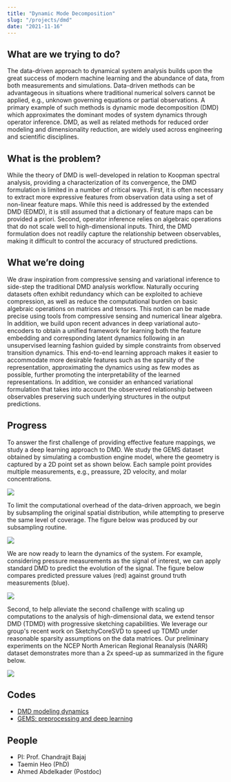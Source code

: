 ```yaml
---
title: "Dynamic Mode Decomposition"
slug: "/projects/dmd"
date: "2021-11-16"
---
```


## What are we trying to do?

The data-driven approach to dynamical system analysis builds upon the great success of modern machine learning and the abundance of data, from both measurements and simulations. Data-driven methods can be advantageous in situations where traditional numerical solvers cannot be applied, e.g., unknown governing equations or partial observations. A primary example of such methods is dynamic mode decomposition (DMD) which approximates the dominant modes of system dynamics through operator inference. DMD, as well as related methods for reduced order modeling and dimensionality reduction, are widely used across engineering and scientific disciplines.

## What is the problem?

While the theory of DMD is well-developed in relation to Koopman spectral analysis, providing a characterization of its convergence, the DMD formulation is limited in a number of critical ways. First, it is often necessary to extract more expressive features from observation data using a set of non-linear feature maps. While this need is addressed by the extended DMD (EDMD), it is still assumed that a dictionary of feature maps can be provided a priori. Second, operator inference relies on algebraic operations that do not scale well to high-dimensional inputs. Third, the DMD formulation does not readily capture the relationship between observables, making it difficult to control the accuracy of structured predictions.

## What we’re doing

We draw inspiration from compressive sensing and variational inference to side-step the traditional DMD analysis workflow. Naturally occuring datasets often exhibit redundancy which can be exploited to achieve compression, as well as reduce the computational burden on basic algebraic operations on matrices and tensors. This notion can be made precise using tools from compressive sensing and numerical linear algebra. In addition, we build upon recent advances in deep variational auto-encoders to obtain a unified framework for learning both the feature embedding and corresponding latent dynamics following in an unsupervised learning fashion guided by simple constraints from observed transition dynamics. This end-to-end learning approach makes it easier to accommodate more desirable features such as the sparsity of the representation, approximating the dynamics using as few modes as possible, further promoting the interpretability of the learned representations. In addition, we consider an enhanced variational formulation that takes into account the observered relationship between observables preserving such underlying structures in the output predictions.

## Progress

To answer the first challenge of providing effective feature mappings, we study a deep learning approach to DMD. We study the GEMS dataset obtained by simulating a combustion engine model, where the geometry is captured by a 2D point set as shown below. Each sample point provides multiple measurements, e.g., preassure, 2D velocity, and molar concentrations. 

![](https://i.imgur.com/Awxwo3k.png)


To limit the computational overhead of the data-driven approach, we begin by subsampling the original spatial distribution, while attempting to preserve the same level of coverage. The figure below was produced by our subsampling routine.

![](https://i.imgur.com/yGyUZwW.png)

We are now ready to learn the dynamics of the system. For example, considering pressure measurements as the signal of interest, we can apply standard DMD to predict the evolution of the signal. The figure below compares predicted pressure values (red) against ground truth measurements (blue).

![](https://i.imgur.com/evM0Pcu.png)


Second, to help alleviate the second challenge with scaling up computations to the analysis of high-dimensional data, we extend tensor DMD (TDMD) with progressive sketching capabilities. We leverage our group's recent work on SketchyCoreSVD to speed up TDMD under reasonable sparsity assumptions on the data matrices. Our preliminary experiments on the NCEP North American Regional Reanalysis (NARR) dataset demonstrates more than a 2x speed-up as summarized in the figure below.

![](https://i.imgur.com/KDARSU3.png)

## Codes
* [DMD modeling dynamics](https://utexas.box.com/shared/static/kl3qj4xowgwd7p9kggqt4ksacedhso57.zip)
* [GEMS: preprocessing and deep learning](https://utexas.box.com/shared/static/it4b9ynfg1xghjx61swr01xsors5vohk.zip)


## People
* PI: Prof. Chandrajit Bajaj
* Taemin Heo (PhD)
* Ahmed Abdelkader (Postdoc)
